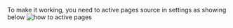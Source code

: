 To make it working, you need to active pages source in settings as showing below
![how to active pages](https://raw.githubusercontent.com/henryhwang/pages-demo/blob/master/Annotation%202019-06-19%20163156.png)

